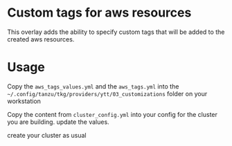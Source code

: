 # Custom tags for aws resources

This overlay adds the ability to specify custom tags that will be added to the created aws resources. 


# Usage 

Copy the `aws_tags_values.yml` and the `aws_tags.yml` into the `~/.config/tanzu/tkg/providers/ytt/03_customizations` folder on your workstation

Copy the content from `cluster_config.yml` into your config for the cluster you are building. update the values.


create your cluster as usual